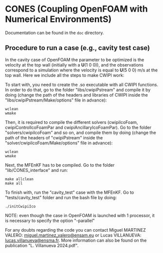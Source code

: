 # CONES (Coupling OpenFOAM with Numerical EnvironmentS)

Documentation can be found in the ```doc``` directory.

## Procedure to run a case (e.g., cavity test case)

In the cavity case of OpenFOAM the parameter to be optimized is the velocity at the top wall (initially with a **U**(1 0 0)), and the observations correspond to a simulation where the velocity is equal to **U**(5 0 0) m/s at the top wall. Here we include all the steps to make CWIPI work:

To start with, you need to create the .so executable with all CWIPI functions. In order to do that, go to the folder "libs/cwipiPstream" and compile it by doing (change the path of the headers and libraries of CWIPI inside the "libs/cwipiPstream/Make/options" file in advance):
```
wclean
wmake
```

Then, it is required to compile the different solvers (cwipiIcoFoam, cwipiControlIcoFoamPar and cwipiAncillaryIcoFoamPar). Go to the folder "solvers/cwipiIcoFoam" and so on, and compile them by doing (change the path of the headers of "cwipiPstream" inside the "solver/cwipiIcoFoam/Make/options" file in advance):
```
wclean
wmake
```

Next, the MFEnKF has to be compiled. Go to the folder "lib/CONES_interface" and run:
```
make allclean
make all
```

To finish with, run the "cavity_test" case with the MFEnKF. Go to "tests/cavity_test" folder and run the bash file by doing:
```
./initCwipiIco
```

NOTE: even though the case in OpenFOAM is launched with 1 processor, it is necessary to specify the option "-parallel"

For any doubts regarding the code you can contact Miguel MARTINEZ VALERO: miguel.martinez_valero@ensam.eu or Lucas VILLANUEVA: lucas.villanueva@ensma.fr. More information can also be found on the publication "L. Villanueva 2024.pdf".
